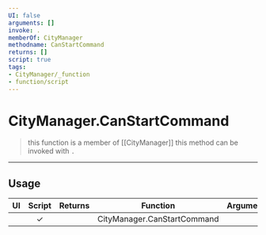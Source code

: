 ```yaml
---
UI: false
arguments: []
invoke: .
memberOf: CityManager
methodname: CanStartCommand
returns: []
script: true
tags:
- CityManager/_function
- function/script
---
```

# CityManager.CanStartCommand
> this function is a member of [[CityManager]]
> this method can be invoked with `.`
-----
## Usage
|  UI | Script | Returns | Function | Arguments |
|:---:|:------:|-------:|:--------:|:---------|
| |✓||CityManager.CanStartCommand||
